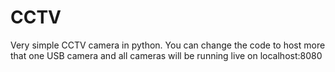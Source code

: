 # CCTV
Very simple CCTV camera in python. You can change the code to host more that one USB camera and all cameras will be running live on localhost:8080
